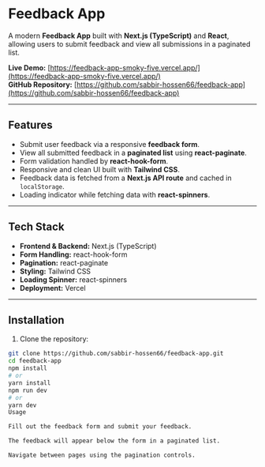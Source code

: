 # Feedback App

A modern **Feedback App** built with **Next.js (TypeScript)** and **React**, allowing users to submit feedback and view all submissions in a paginated list.  

**Live Demo:** [https://feedback-app-smoky-five.vercel.app/](https://feedback-app-smoky-five.vercel.app/)  
**GitHub Repository:** [https://github.com/sabbir-hossen66/feedback-app](https://github.com/sabbir-hossen66/feedback-app)

---

## Features

- Submit user feedback via a responsive **feedback form**.
- View all submitted feedback in a **paginated list** using **react-paginate**.
- Form validation handled by **react-hook-form**.
- Responsive and clean UI built with **Tailwind CSS**.
- Feedback data is fetched from a **Next.js API route** and cached in `localStorage`.
- Loading indicator while fetching data with **react-spinners**.

---

## Tech Stack

- **Frontend & Backend:** Next.js (TypeScript)  
- **Form Handling:** react-hook-form  
- **Pagination:** react-paginate  
- **Styling:** Tailwind CSS  
- **Loading Spinner:** react-spinners  
- **Deployment:** Vercel  

---

## Installation

1. Clone the repository:

```bash
git clone https://github.com/sabbir-hossen66/feedback-app.git
cd feedback-app
npm install
# or
yarn install
npm run dev
# or
yarn dev
Usage

Fill out the feedback form and submit your feedback.

The feedback will appear below the form in a paginated list.

Navigate between pages using the pagination controls.

